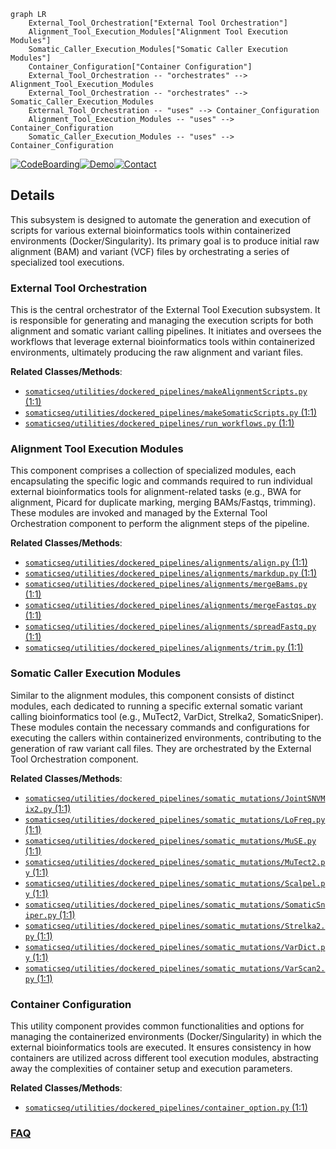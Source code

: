 ```mermaid
graph LR
    External_Tool_Orchestration["External Tool Orchestration"]
    Alignment_Tool_Execution_Modules["Alignment Tool Execution Modules"]
    Somatic_Caller_Execution_Modules["Somatic Caller Execution Modules"]
    Container_Configuration["Container Configuration"]
    External_Tool_Orchestration -- "orchestrates" --> Alignment_Tool_Execution_Modules
    External_Tool_Orchestration -- "orchestrates" --> Somatic_Caller_Execution_Modules
    External_Tool_Orchestration -- "uses" --> Container_Configuration
    Alignment_Tool_Execution_Modules -- "uses" --> Container_Configuration
    Somatic_Caller_Execution_Modules -- "uses" --> Container_Configuration
```

[![CodeBoarding](https://img.shields.io/badge/Generated%20by-CodeBoarding-9cf?style=flat-square)](https://github.com/CodeBoarding/GeneratedOnBoardings)[![Demo](https://img.shields.io/badge/Try%20our-Demo-blue?style=flat-square)](https://www.codeboarding.org/demo)[![Contact](https://img.shields.io/badge/Contact%20us%20-%20contact@codeboarding.org-lightgrey?style=flat-square)](mailto:contact@codeboarding.org)

## Details

This subsystem is designed to automate the generation and execution of scripts for various external bioinformatics tools within containerized environments (Docker/Singularity). Its primary goal is to produce initial raw alignment (BAM) and variant (VCF) files by orchestrating a series of specialized tool executions.

### External Tool Orchestration
This is the central orchestrator of the External Tool Execution subsystem. It is responsible for generating and managing the execution scripts for both alignment and somatic variant calling pipelines. It initiates and oversees the workflows that leverage external bioinformatics tools within containerized environments, ultimately producing the raw alignment and variant files.


**Related Classes/Methods**:

- <a href="https://github.com/bioinform/somaticseq/somaticseq/utilities/dockered_pipelines/makeAlignmentScripts.py#L1-L1" target="_blank" rel="noopener noreferrer">`somaticseq/utilities/dockered_pipelines/makeAlignmentScripts.py` (1:1)</a>
- <a href="https://github.com/bioinform/somaticseq/somaticseq/utilities/dockered_pipelines/makeSomaticScripts.py#L1-L1" target="_blank" rel="noopener noreferrer">`somaticseq/utilities/dockered_pipelines/makeSomaticScripts.py` (1:1)</a>
- <a href="https://github.com/bioinform/somaticseq/somaticseq/utilities/dockered_pipelines/run_workflows.py#L1-L1" target="_blank" rel="noopener noreferrer">`somaticseq/utilities/dockered_pipelines/run_workflows.py` (1:1)</a>


### Alignment Tool Execution Modules
This component comprises a collection of specialized modules, each encapsulating the specific logic and commands required to run individual external bioinformatics tools for alignment-related tasks (e.g., BWA for alignment, Picard for duplicate marking, merging BAMs/Fastqs, trimming). These modules are invoked and managed by the External Tool Orchestration component to perform the alignment steps of the pipeline.


**Related Classes/Methods**:

- <a href="https://github.com/bioinform/somaticseq/somaticseq/utilities/dockered_pipelines/alignments/align.py#L1-L1" target="_blank" rel="noopener noreferrer">`somaticseq/utilities/dockered_pipelines/alignments/align.py` (1:1)</a>
- <a href="https://github.com/bioinform/somaticseq/somaticseq/utilities/dockered_pipelines/alignments/markdup.py#L1-L1" target="_blank" rel="noopener noreferrer">`somaticseq/utilities/dockered_pipelines/alignments/markdup.py` (1:1)</a>
- <a href="https://github.com/bioinform/somaticseq/somaticseq/utilities/dockered_pipelines/alignments/mergeBams.py#L1-L1" target="_blank" rel="noopener noreferrer">`somaticseq/utilities/dockered_pipelines/alignments/mergeBams.py` (1:1)</a>
- <a href="https://github.com/bioinform/somaticseq/somaticseq/utilities/dockered_pipelines/alignments/mergeFastqs.py#L1-L1" target="_blank" rel="noopener noreferrer">`somaticseq/utilities/dockered_pipelines/alignments/mergeFastqs.py` (1:1)</a>
- <a href="https://github.com/bioinform/somaticseq/somaticseq/utilities/dockered_pipelines/alignments/spreadFastq.py#L1-L1" target="_blank" rel="noopener noreferrer">`somaticseq/utilities/dockered_pipelines/alignments/spreadFastq.py` (1:1)</a>
- <a href="https://github.com/bioinform/somaticseq/somaticseq/utilities/dockered_pipelines/alignments/trim.py#L1-L1" target="_blank" rel="noopener noreferrer">`somaticseq/utilities/dockered_pipelines/alignments/trim.py` (1:1)</a>


### Somatic Caller Execution Modules
Similar to the alignment modules, this component consists of distinct modules, each dedicated to running a specific external somatic variant calling bioinformatics tool (e.g., MuTect2, VarDict, Strelka2, SomaticSniper). These modules contain the necessary commands and configurations for executing the callers within containerized environments, contributing to the generation of raw variant call files. They are orchestrated by the External Tool Orchestration component.


**Related Classes/Methods**:

- <a href="https://github.com/bioinform/somaticseq/somaticseq/utilities/dockered_pipelines/somatic_mutations/JointSNVMix2.py#L1-L1" target="_blank" rel="noopener noreferrer">`somaticseq/utilities/dockered_pipelines/somatic_mutations/JointSNVMix2.py` (1:1)</a>
- <a href="https://github.com/bioinform/somaticseq/somaticseq/utilities/dockered_pipelines/somatic_mutations/LoFreq.py#L1-L1" target="_blank" rel="noopener noreferrer">`somaticseq/utilities/dockered_pipelines/somatic_mutations/LoFreq.py` (1:1)</a>
- <a href="https://github.com/bioinform/somaticseq/somaticseq/utilities/dockered_pipelines/somatic_mutations/MuSE.py#L1-L1" target="_blank" rel="noopener noreferrer">`somaticseq/utilities/dockered_pipelines/somatic_mutations/MuSE.py` (1:1)</a>
- <a href="https://github.com/bioinform/somaticseq/somaticseq/utilities/dockered_pipelines/somatic_mutations/MuTect2.py#L1-L1" target="_blank" rel="noopener noreferrer">`somaticseq/utilities/dockered_pipelines/somatic_mutations/MuTect2.py` (1:1)</a>
- <a href="https://github.com/bioinform/somaticseq/somaticseq/utilities/dockered_pipelines/somatic_mutations/Scalpel.py#L1-L1" target="_blank" rel="noopener noreferrer">`somaticseq/utilities/dockered_pipelines/somatic_mutations/Scalpel.py` (1:1)</a>
- <a href="https://github.com/bioinform/somaticseq/somaticseq/utilities/dockered_pipelines/somatic_mutations/SomaticSniper.py#L1-L1" target="_blank" rel="noopener noreferrer">`somaticseq/utilities/dockered_pipelines/somatic_mutations/SomaticSniper.py` (1:1)</a>
- <a href="https://github.com/bioinform/somaticseq/somaticseq/utilities/dockered_pipelines/somatic_mutations/Strelka2.py#L1-L1" target="_blank" rel="noopener noreferrer">`somaticseq/utilities/dockered_pipelines/somatic_mutations/Strelka2.py` (1:1)</a>
- <a href="https://github.com/bioinform/somaticseq/somaticseq/utilities/dockered_pipelines/somatic_mutations/VarDict.py#L1-L1" target="_blank" rel="noopener noreferrer">`somaticseq/utilities/dockered_pipelines/somatic_mutations/VarDict.py` (1:1)</a>
- <a href="https://github.com/bioinform/somaticseq/somaticseq/utilities/dockered_pipelines/somatic_mutations/VarScan2.py#L1-L1" target="_blank" rel="noopener noreferrer">`somaticseq/utilities/dockered_pipelines/somatic_mutations/VarScan2.py` (1:1)</a>


### Container Configuration
This utility component provides common functionalities and options for managing the containerized environments (Docker/Singularity) in which the external bioinformatics tools are executed. It ensures consistency in how containers are utilized across different tool execution modules, abstracting away the complexities of container setup and execution parameters.


**Related Classes/Methods**:

- <a href="https://github.com/bioinform/somaticseq/somaticseq/utilities/dockered_pipelines/container_option.py#L1-L1" target="_blank" rel="noopener noreferrer">`somaticseq/utilities/dockered_pipelines/container_option.py` (1:1)</a>




### [FAQ](https://github.com/CodeBoarding/GeneratedOnBoardings/tree/main?tab=readme-ov-file#faq)
